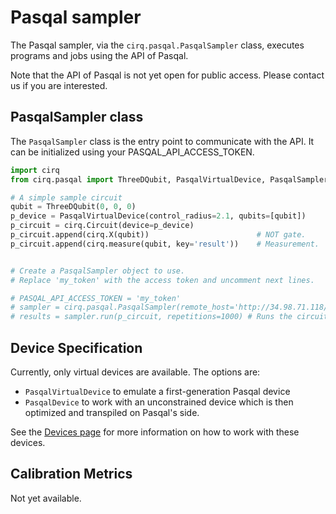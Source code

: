 # Pasqal sampler

The Pasqal sampler, via the `cirq.pasqal.PasqalSampler` class, executes programs and jobs using the
API of Pasqal.

Note that the API of Pasqal is not yet open for public access. Please contact us if you are
interested.

## PasqalSampler class

The `PasqalSampler` class is the entry point to communicate with the API. It can be initialized
using your PASQAL_API_ACCESS_TOKEN.


```python
import cirq
from cirq.pasqal import ThreeDQubit, PasqalVirtualDevice, PasqalSampler

# A simple sample circuit
qubit = ThreeDQubit(0, 0, 0)
p_device = PasqalVirtualDevice(control_radius=2.1, qubits=[qubit])
p_circuit = cirq.Circuit(device=p_device)
p_circuit.append(cirq.X(qubit))                        # NOT gate.
p_circuit.append(cirq.measure(qubit, key='result'))    # Measurement.


# Create a PasqalSampler object to use.
# Replace 'my_token' with the access token and uncomment next lines.

# PASQAL_API_ACCESS_TOKEN = 'my_token'
# sampler = cirq.pasqal.PasqalSampler(remote_host='http://34.98.71.118/v0/pasqal', access_token=PASQAL_API_ACCESS_TOKEN)
# results = sampler.run(p_circuit, repetitions=1000) # Runs the circuit and returns the results in a 'TrialResult'
```

## Device Specification

Currently, only virtual devices are available. The options are:
 * `PasqalVirtualDevice` to emulate a first-generation Pasqal device
 * `PasqalDevice` to work with an unconstrained device which is then optimized and transpiled on Pasqal's side. 
 
 See the [Devices page](devices.md) for more information on how to work with these devices.

## Calibration Metrics

Not yet available.
